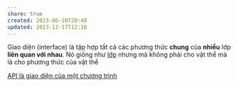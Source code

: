 ```yaml
---
share: true
created: 2023-06-10T20:48
updated: 2023-12-17T12:16
---
```

Giao diện (interface) là tập hợp tất cả các phương thức **chung** của **nhiều** lớp **liên quan với nhau**. Nó giống như [lớp](../L%E1%BB%9Bp/L%E1%BB%9Bp%20l%C3%A0%20m%E1%BB%99t%20c%C3%A1i%20khu%C3%B4n%20%C4%91%E1%BB%83%20t%E1%BA%A1o%20c%C3%A1c%20v%E1%BA%ADt%20th%E1%BB%83%20cho%20nhanh.md) nhưng mà không phải cho vật thể mà là cho phương thức của vật thể

[API là giao diện của một chương trình](../M%C3%B4%20%C4%91un/API%20l%C3%A0%20giao%20di%E1%BB%87n%20c%E1%BB%A7a%20m%E1%BB%99t%20ch%C6%B0%C6%A1ng%20tr%C3%ACnh.md) 
